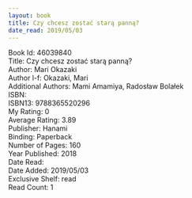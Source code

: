 ```yaml
---
layout: book
title: Czy chcesz zostać starą panną?
date_read: 2019/05/03
---
```


Book Id: 46039840<br />
Title: Czy chcesz zostać starą panną?<br />
Author: Mari Okazaki<br />
Author l-f: Okazaki, Mari<br />
Additional Authors: Mami Amamiya, Radosław Bolałek<br />
ISBN: <br />
ISBN13: 9788365520296<br />
My Rating: 0<br />
Average Rating: 3.89<br />
Publisher: Hanami<br />
Binding: Paperback<br />
Number of Pages: 160<br />
Year Published: 2018<br />
Date Read: <br />
Date Added: 2019/05/03<br />
Exclusive Shelf: read<br />
Read Count: 1<br />

